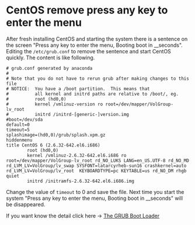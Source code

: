 # CentOS remove press any key to enter the menu
After fresh installing CentOS and starting the system there is a sentence on the screen "Press any key to enter the menu,
Booting boot in __seconds". Editing the `/etc/grub.conf` to remove the sentence and start CentOS quickly. The 
 content is like following.
```
# grub.conf generated by anaconda 
# 
# Note that you do not have to rerun grub after making changes to this file 
# NOTICE:  You have a /boot partition.  This means that 
#          all kernel and initrd paths are relative to /boot/, eg. 
#          root (hd0,0) 
#          kernel /vmlinuz-version ro root=/dev/mapper/VolGroup-lv_root 
#          initrd /initrd-[generic-]version.img 
#boot=/dev/sda 
default=0 
timeout=5 
splashimage=(hd0,0)/grub/splash.xpm.gz 
hiddenmenu 
title CentOS 6 (2.6.32-642.el6.i686) 
        root (hd0,0) 
        kernel /vmlinuz-2.6.32-642.el6.i686 ro root=/dev/mapper/VolGroup-lv_root rd_NO_LUKS LANG=en_US.UTF-8 rd_NO_MD rd_LVM_LV=VolGroup/lv_swap SYSFONT=latarcyrheb-sun16 crashkernel=auto rd_LVM_LV=VolGroup/lv_root  KEYBOARDTYPE=pc KEYTABLE=us rd_NO_DM rhgb quiet 
        initrd /initramfs-2.6.32-642.el6.i686.img
```
Change the value of `timeout` to 0 and save the file. Next time you start the system "Press any key to enter the menu, 
Booting boot in __seconds" will be disappeared.

If you want know the detail click here -> [The GRUB Boot Loader](https://www.centos.org/docs/5/html/Installation_Guide-en-US/ch-grub.html)